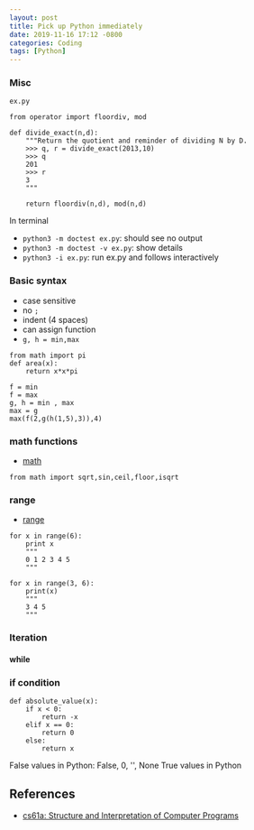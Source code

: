 ```yaml
---
layout: post
title: Pick up Python immediately
date: 2019-11-16 17:12 -0800
categories: Coding
tags: [Python]
---
```


### Misc
`ex.py`
```
from operator import floordiv, mod

def divide_exact(n,d):
    """Return the quotient and reminder of dividing N by D.
    >>> q, r = divide_exact(2013,10)
    >>> q
    201
    >>> r
    3
    """

    return floordiv(n,d), mod(n,d)
```

In terminal

* `python3 -m doctest ex.py`: should see no output
* `python3 -m doctest -v ex.py`: show details
* `python3 -i ex.py`: run ex.py and follows interactively
### Basic syntax
* case sensitive
* no `;`
* indent (4 spaces)
* can assign function
* `g, h = min,max`

```
from math import pi
def area(x):
    return x*x*pi
```

```
f = min
f = max
g, h = min , max
max = g
max(f(2,g(h(1,5),3)),4)
```

### math functions
- [math](https://docs.python.org/3/library/math.html)

```
from math import sqrt,sin,ceil,floor,isqrt
```

### range
- [range](https://www.w3schools.com/python/ref_func_range.asp)

```
for x in range(6):
    print x
    """
    0 1 2 3 4 5
    """

for x in range(3, 6):
    print(x)
    """
    3 4 5
    """
```

### Iteration
#### while


### if condition

```
def absolute_value(x):
    if x < 0:
        return -x
    elif x == 0:
        return 0
    else:
        return x          
```

False values in Python: False, 0, '', None
True values in Python


## References
- [cs61a: Structure and Interpretation of Computer Programs](https://cs61a.org)
